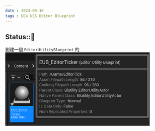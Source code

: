 ```yaml
---
date : 2023-08-10
tags : UE4 UE5 Editor Blueprint
---
```

Status::🌱
---
創建一個 `EditorUtilityBlueprint` 的
![2023-08-10 215357](https://raw.githubusercontent.com/agin0634/DuriShen_DevNote/main/Archives/Images/2023-08-10%20215357.png)